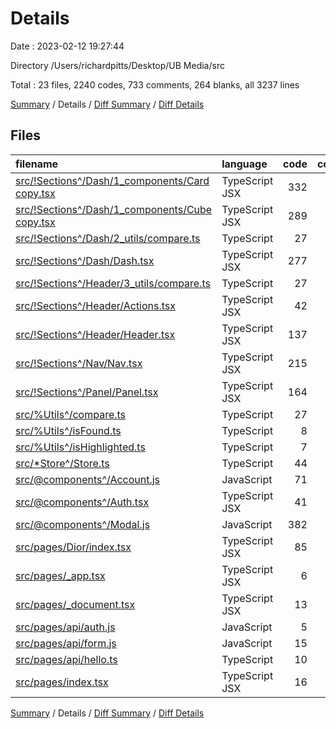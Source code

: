 # Details

Date : 2023-02-12 19:27:44

Directory /Users/richardpitts/Desktop/UB Media/src

Total : 23 files,  2240 codes, 733 comments, 264 blanks, all 3237 lines

[Summary](results.md) / Details / [Diff Summary](diff.md) / [Diff Details](diff-details.md)

## Files
| filename | language | code | comment | blank | total |
| :--- | :--- | ---: | ---: | ---: | ---: |
| [src/!Sections^/Dash/1_components/Card copy.tsx](/src/!Sections%5E/Dash/1_components/Card%20copy.tsx) | TypeScript JSX | 332 | 127 | 50 | 509 |
| [src/!Sections^/Dash/1_components/Cube copy.tsx](/src/!Sections%5E/Dash/1_components/Cube%20copy.tsx) | TypeScript JSX | 289 | 114 | 38 | 441 |
| [src/!Sections^/Dash/2_utils/compare.ts](/src/!Sections%5E/Dash/2_utils/compare.ts) | TypeScript | 27 | 0 | 2 | 29 |
| [src/!Sections^/Dash/Dash.tsx](/src/!Sections%5E/Dash/Dash.tsx) | TypeScript JSX | 277 | 209 | 0 | 486 |
| [src/!Sections^/Header/3_utils/compare.ts](/src/!Sections%5E/Header/3_utils/compare.ts) | TypeScript | 27 | 0 | 2 | 29 |
| [src/!Sections^/Header/Actions.tsx](/src/!Sections%5E/Header/Actions.tsx) | TypeScript JSX | 42 | 1 | 8 | 51 |
| [src/!Sections^/Header/Header.tsx](/src/!Sections%5E/Header/Header.tsx) | TypeScript JSX | 137 | 1 | 19 | 157 |
| [src/!Sections^/Nav/Nav.tsx](/src/!Sections%5E/Nav/Nav.tsx) | TypeScript JSX | 215 | 0 | 8 | 223 |
| [src/!Sections^/Panel/Panel.tsx](/src/!Sections%5E/Panel/Panel.tsx) | TypeScript JSX | 164 | 220 | 23 | 407 |
| [src/%Utils^/compare.ts](/src/%25Utils%5E/compare.ts) | TypeScript | 27 | 0 | 2 | 29 |
| [src/%Utils^/isFound.ts](/src/%25Utils%5E/isFound.ts) | TypeScript | 8 | 0 | 1 | 9 |
| [src/%Utils^/isHighlighted.ts](/src/%25Utils%5E/isHighlighted.ts) | TypeScript | 7 | 0 | 0 | 7 |
| [src/*Store^/Store.ts](/src/*Store%5E/Store.ts) | TypeScript | 44 | 0 | 4 | 48 |
| [src/@components^/Account.js](/src/@components%5E/Account.js) | JavaScript | 71 | 39 | 17 | 127 |
| [src/@components^/Auth.tsx](/src/@components%5E/Auth.tsx) | TypeScript JSX | 41 | 1 | 4 | 46 |
| [src/@components^/Modal.js](/src/@components%5E/Modal.js) | JavaScript | 382 | 4 | 59 | 445 |
| [src/pages/Dior/index.tsx](/src/pages/Dior/index.tsx) | TypeScript JSX | 85 | 7 | 10 | 102 |
| [src/pages/_app.tsx](/src/pages/_app.tsx) | TypeScript JSX | 6 | 0 | 3 | 9 |
| [src/pages/_document.tsx](/src/pages/_document.tsx) | TypeScript JSX | 13 | 0 | 2 | 15 |
| [src/pages/api/auth.js](/src/pages/api/auth.js) | JavaScript | 5 | 0 | 1 | 6 |
| [src/pages/api/form.js](/src/pages/api/form.js) | JavaScript | 15 | 8 | 5 | 28 |
| [src/pages/api/hello.ts](/src/pages/api/hello.ts) | TypeScript | 10 | 1 | 3 | 14 |
| [src/pages/index.tsx](/src/pages/index.tsx) | TypeScript JSX | 16 | 1 | 3 | 20 |

[Summary](results.md) / Details / [Diff Summary](diff.md) / [Diff Details](diff-details.md)